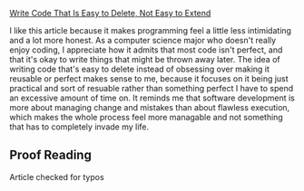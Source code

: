 [Write Code That Is Easy to Delete, Not Easy to Extend](https://programmingisterrible.com/post/139222674273/write-code-that-is-easy-to-delete-not-easy-to)

I like this article because it makes programming feel a little less intimidating and a lot more honest. As a computer science major who doesn't really enjoy coding, I appreciate how it admits that most code isn't perfect, and that it's okay to write things that might be thrown away later. The idea of writing code that's easy to delete instead of obsessing over making it reusable or perfect makes sense to me, because it focuses on it being just practical and sort of resuable rather than something perfect I have to spend an excessive amount of time on. It reminds me that software development is more about managing change and mistakes than about flawless execution, which makes the whole process feel more managable and not something that has to completely invade my life. 

## Proof Reading
Article checked for typos
